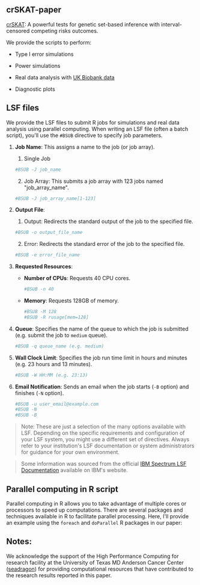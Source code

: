 ## crSKAT-paper

[crSKAT](https://github.com/zhichaoxu04/crSKAT): A powerful tests for genetic set-based inference with interval-censored competing risks outcomes.

We provide the scripts to perform:

- Type I error simulations

- Power simulations

- Real data analysis with [UK Biobank data](https://www.ukbiobank.ac.uk)

- Diagnostic plots


## LSF files
We provide the LSF files to submit R jobs for simulations and real data analysis using parallel computing. 
When writing an LSF file (often a batch script), you'll use the `#BSUB` directive to specify job parameters.

1. **Job Name**: This assigns a name to the job (or job array).
   1. Single Job
   ```bash
   #BSUB -J job_name
   ```
   2. Job Array: This submits a job array with 123 jobs named "job_array_name".
   ```bash
   #BSUB -J job_array_name[1-123]
   ```
   
   

1. **Output File**:
   1. Output: Redirects the standard output of the job to the specified file.
   ```bash
   #BSUB -o output_file_name
   ```
   2. Error: Redirects the standard error of the job to the specified file.
   ```bash
   #BSUB -e error_file_name
   ```

1. **Requested Resources**:
   - **Number of CPUs**: Requests 40 CPU cores.
     ```bash
     #BSUB -n 40
     ```
   - **Memory**: Requests 128GB of memory.
     ```bash
     #BSUB -M 128
     #BSUB -R rusage[mem=128]
     ```
     
1. **Queue**: Specifies the name of the queue to which the job is submitted (e.g. submit the job to `medium` queue).
   ```bash
   #BSUB -q queue_name (e.g. medium)
   ```
   
1. **Wall Clock Limit**: Specifies the job run time limit in hours and minutes (e.g. 23 hours and 13 minutes).
   ```bash
   #BSUB -W HH:MM (e.g. 23:13)
   ```

1. **Email Notification**: Sends an email when the job starts (`-B` option) and finishes (`-N` option).
   ```bash
   #BSUB -u user_email@example.com
   #BSUB -N 
   #BSUB -B 
   ```

> Note: These are just a selection of the many options available with LSF. Depending on the specific requirements and configuration of your LSF system, you might use a different set of directives. Always refer to your institution's LSF documentation or system administrators for guidance for your own environment.

> Some information was sourced from the official [IBM Spectrum LSF Documentation](https://www.ibm.com/docs/en/spectrum-lsf/10.1.0) available on IBM's website.

## Parallel computing in R script
Parallel computing in R allows you to take advantage of multiple cores or processors to speed up computations. There are several packages and techniques available in R to facilitate parallel processing. Here, I'll provide an example using the `foreach` and `doParallel` R packages in our paper:

## Notes:

We acknowledge the support of the High Performance Computing for research facility at the University of Texas MD Anderson Cancer Center ([seadragon](https://fuc.readthedocs.io/en/latest/seadragon.html)) for providing computational resources that have contributed to the research results reported in this paper.
